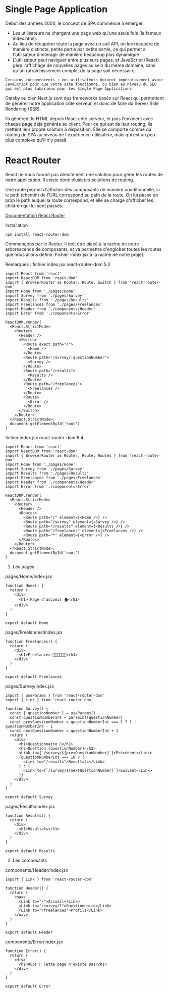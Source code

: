# Single Page Application

Début des années 2000, le concept de SPA commence à émerger.

- Les utilisateurs ne chargent une page web qu'une seule fois (le fameux index.html).
- Au lieu de récupérer toute la page avec un call API, on les récupère de manière distincte, petite partie par petite partie, ce qui permet à l'utilisateur d'interagir de manière beaucoup plus dynamique.
- L'utilisateur peut naviguer entre plusieurs pages, et JavaScript (React) gère l'affichage de nouvelles pages au sein du même domaine, sans qu'un rafraîchissement complet de la page soit nécessaire.


```
Certains inconvénients : vos utilisateurs doivent impérativement avoir JavaScript pour que votre site fonctionne, ou bien au niveau du SEO qui est plus laborieux pour les Single Page Applications.
```

Gatsby ou bien Next.js sont des frameworks basés sur React qui permettent de générer notre application côté serveur, et donc de faire du Server Side Rendering (SSR).

Ils génèrent le HTML depuis React côté serveur, et puis l'envoient avec chaque page déjà générée au client. Pour ce qui est de leur routing, ils mettent leur propre solution à disposition. Elle se comporte comme du routing de SPA au niveau de l'expérience utilisateur, mais qui est un peu plus complexe qu'il n'y paraît. 


# React Router 

React ne nous fournit pas directement une solution pour gérer les routes de notre application. 
Il existe donc plusieurs solutions de routing. 

Une route permet d'afficher des composants de manière conditionnelle, si le path (chemin) de l'URL correspond au path de la route. On lui passe en prop le path auquel la route correspond, et elle se charge d'afficher les children qui lui sont passés.

[Documentation React Router](https://v5.reactrouter.com/web/guides/quick-start)

Installation
```
npm install react-router-dom   
```

Commençons par le Router. Il doit être placé à la racine de notre arborescence de composants, et va permettre d'englober toutes les routes que nous allons définir. Fichier index.jsx  à la racine de notre projet.

Remarques : fichier index.jsx react-router-dom 5.2  
```
import React from 'react'
import ReactDOM from 'react-dom'
import { BrowserRouter as Router, Route, Switch } from 'react-router-dom'
import Home from './pages/Home'
import Survey from './pages/Survey'
import Results from './pages/Results'
import Freelances from './pages/Freelances'
import Header from './components/Header'
import Error from './components/Error'

ReactDOM.render(
  <React.StrictMode>
    <Router>
      <Header />
      <Switch>
        <Route exact path="/">
          <Home />
        </Route>
        <Route path="/survey/:questionNumber">
          <Survey />
        </Route>
        <Route path="/results">
          <Results />
        </Route>
        <Route path="/freelances">
          <Freelances />
        </Route>
        <Route>
          <Error />
        </Route>
      </Switch>
    </Router>
  </React.StrictMode>,
  document.getElementById('root')
)
```


fichier index.jsx react-router-dom 6.4

```
import React from 'react'
import ReactDOM from 'react-dom'
import { BrowserRouter as Router, Route, Routes } from 'react-router-dom'
import Home from './pages/Home'
import Survey from './pages/Survey'
import Results from './pages/Results'
import Freelances from './pages/Freelances'
import Header from './components/Header'
import Error from './components/Error'

ReactDOM.render(
  <React.StrictMode>
    <Router>
      <Header />
      <Routes>
        <Route path="/" element={<Home />} />
        <Route path="/survey" element={<Survey />} />
        <Route path="/results" element={<Results />} />
        <Route path="/freelances" element={<Freelances />} />
        <Route path="*" element={<Error />} />
      </Routes>
    </Router>
  </React.StrictMode>,
  document.getElementById('root')
)
```
1. Les pages

pages/Home/index.jsx


```
function Home() {
  return (
    <div>
      <h1> Page d'accueil 🏠</h1>
    </div>
  )
}

export default Home
```

pages/Freelances/index.jsx


```
function Freelances() {
  return (
    <div>
      <h1>Freelances 👩‍💻👨‍💻👩‍💻</h1>
    </div>
  )
}

export default Freelances
```
pages/Survey/index.jsx

```
import { useParams } from 'react-router-dom'
import { Link } from 'react-router-dom'

function Survey() {
  const { questionNumber } = useParams()
  const questionNumberInt = parseInt(questionNumber)
  const prevQuestionNumber = questionNumberInt === 1 ? 1 : questionNumberInt - 1
  const nextQuestionNumber = questionNumberInt + 1
  return (
    <div>
      <h1>Questionnaire 🧮</h1>
      <h2>Question {questionNumber}</h2>
      <Link to={`/survey/${prevQuestionNumber}`}>Précédent</Link>
      {questionNumberInt === 10 ? (
        <Link to="/results">Résultats</Link>
      ) : (
        <Link to={`/survey/${nextQuestionNumber}`}>Suivant</Link>
      )}
    </div>
  )
}

export default Survey
```
pages/Results/index.jsx
```
function Results() {
  return (
    <div>
      <h1>Résultats</h1>
    </div>
  )
}

export default Results
```


2. Les composants

components/Header/index.jsx

```
import { Link } from 'react-router-dom'

function Header() {
  return (
    <nav>
      <Link to="/">Accueil</Link>
      <Link to="/survey/1">Questionnaire</Link>
      <Link to="/freelances">Profils</Link>
    </nav>
  )
}

export default Header
```
components/Error/index.jsx

```
function Error() {
  return (
    <div>
      <h1>Oups 🙈 Cette page n'existe pas</h1>
    </div>
  )
}

export default Error
```
